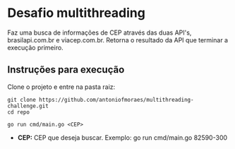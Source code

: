 # Desafio multithreading

Faz uma busca de informações de CEP através das duas API's, brasilapi.com.br e viacep.com.br.
Retorna o resultado da API que terminar a execução primeiro.

## Instruções para execução
Clone o projeto e entre na pasta raiz:
```
git clone https://github.com/antoniofmoraes/multithreading-challenge.git
cd repo
```
```
go run cmd/main.go <CEP>
```
 - **CEP:** CEP que deseja buscar. Exemplo: go run cmd/main.go 82590-300
